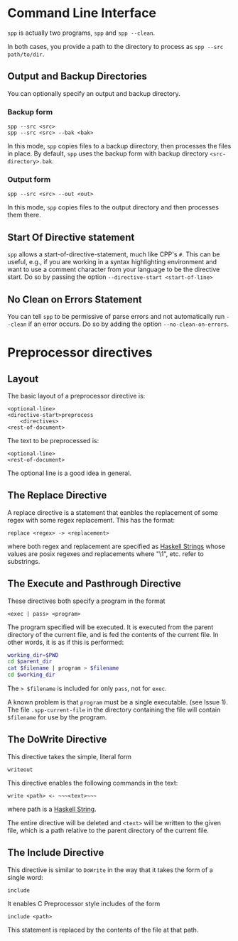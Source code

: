# Command Line Interface

`spp` is actually two programs, `spp` and `spp --clean`.

In both cases, you provide a path to the directory to process as `spp --src path/to/dir`.

## Output and Backup Directories

You can optionally specify an output and backup directory.

### Backup form
```
spp --src <src>
spp --src <src> --bak <bak>
```

In this mode, `spp` copies files to a backup diirectory, then processes the files in place. By default, `spp` uses the backup form with backup directory `<src-directory>.bak`.

### Output form
```
spp --src <src> --out <out>
```

In this mode, `spp` copies files to the output directory and then processes them there.

## Start Of Directive statement
`spp` allows a start-of-directive-statement, much like CPP's `#`. This can be useful, e.g., if you are working in a syntax highlighting environment and want to use a comment character from your language to be the directive start. Do so by passing the option `--directive-start <start-of-line>`

## No Clean on Errors Statement

You can tell `spp` to be permissive of parse errors and not automatically run `--clean` if an error occurs. Do so by adding the option `--no-clean-on-errors`.


# Preprocessor directives

## Layout

The basic layout of a preprocessor directive is:

```
<optional-line>
<directive-start>preprocess
    <directives>
<rest-of-document>
```

The text to be preprocessed is:

```
<optional-line>
<rest-of-document>
```

The optional line is a good idea in general.

## The Replace Directive

A replace directive is a statement that eanbles the replacement of some regex with some regex replacement. This has the format:

```
replace <regex> -> <replacement>
```

where both regex and replacement are specified as [Haskell Strings](http://book.realworldhaskell.org/read/characters-strings-and-escaping-rules.html) whose values are posix regexes and replacements where "\\1", etc. refer to substrings.

## The Execute and Pasthrough Directive

These directives both specify a program in the format

```
<exec | pass> <program>
```

The program specified will be executed. It is executed from the parent directory of the current file, and is fed the contents of the current file. In other words, it is as if this is performed:

```bash
working_dir=$PWD
cd $parent_dir
cat $filename | program > $filename
cd $working_dir
```

The `> $filename` is included for only `pass`, not for `exec`.

A known problem is that `program` must be a single executable. (see Issue 1). The file `.spp-current-file` in the directory containing the file will contain `$filename` for use by the program.

## The DoWrite Directive

This directive takes the simple, literal form

```
writeout
```

This directive enables the following commands in the text:

```
write <path> <- ~~~<text>~~~
```

where path is a [Haskell String](http://book.realworldhaskell.org/read/characters-strings-and-escaping-rules.html).

The entire directive will be deleted and `<text>` will be written to the given file, which is a path relative to the parent directory of the current file.

## The Include Directive

This directive is similar to `DoWrite` in the way that it takes the form of a single word:

```
include
```

It enables C Preprocessor style includes of the form

```
include <path>
```

This statement is replaced by the contents of the file at that path.

